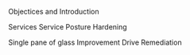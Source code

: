 Objectices and Introduction

Services
Service Posture Hardening

Single pane of glass
Improvement
Drive Remediation
